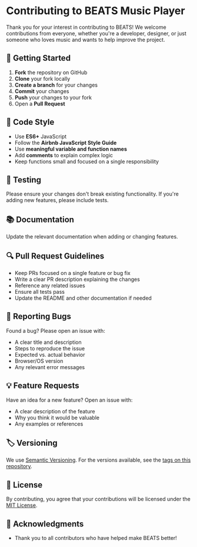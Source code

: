 # Contributing to BEATS Music Player

Thank you for your interest in contributing to BEATS! We welcome contributions from everyone, whether you're a developer, designer, or just someone who loves music and wants to help improve the project.

## 🚀 Getting Started

1. **Fork** the repository on GitHub
2. **Clone** your fork locally
3. **Create a branch** for your changes
4. **Commit** your changes
5. **Push** your changes to your fork
6. Open a **Pull Request**

## 📝 Code Style

- Use **ES6+** JavaScript
- Follow the **Airbnb JavaScript Style Guide**
- Use **meaningful variable and function names**
- Add **comments** to explain complex logic
- Keep functions small and focused on a single responsibility

## 🧪 Testing

Please ensure your changes don't break existing functionality. If you're adding new features, please include tests.

## 📚 Documentation

Update the relevant documentation when adding or changing features.

## 🔍 Pull Request Guidelines

- Keep PRs focused on a single feature or bug fix
- Write a clear PR description explaining the changes
- Reference any related issues
- Ensure all tests pass
- Update the README and other documentation if needed

## 🐛 Reporting Bugs

Found a bug? Please open an issue with:
- A clear title and description
- Steps to reproduce the issue
- Expected vs. actual behavior
- Browser/OS version
- Any relevant error messages

## 💡 Feature Requests

Have an idea for a new feature? Open an issue with:
- A clear description of the feature
- Why you think it would be valuable
- Any examples or references

## 🏷️ Versioning

We use [Semantic Versioning](https://semver.org/). For the versions available, see the [tags on this repository](https://github.com/yourusername/beats-music-player/tags).

## 📄 License

By contributing, you agree that your contributions will be licensed under the [MIT License](LICENSE).

## 🙏 Acknowledgments

- Thank you to all contributors who have helped make BEATS better!
